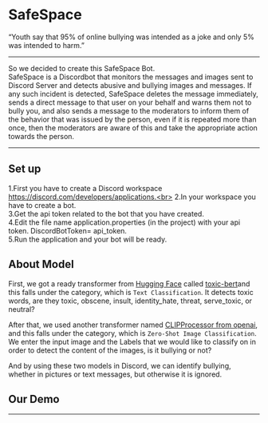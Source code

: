 # SafeSpace

“Youth say that 95% of online bullying was intended as a joke and only 5% was intended to harm.”

---------------


So we decided to create this SafeSpace Bot.<br>
SafeSpace is a Discordbot that monitors the messages and images sent to Discord Server and detects abusive and bullying images and messages. If any such incident is detected, SafeSpace deletes the message immediately, sends a direct message to that user on your behalf and warns them not to bully you, and also sends a message to the moderators to inform them of the behavior that was issued by the person, even if it is repeated more than once, then the moderators are aware of this and take the appropriate action towards the person.


-------------


## Set up 
1.First you have to create a Discord workspace https://discord.com/developers/applications.<br>
2.In your workspace you have to create a bot.<br>
3.Get the api token related to the bot that you have created.<br>
4.Edit the file name application.properties (in the project) with your api token. DiscordBotToken= api_token.<br>
5.Run the application and your bot will be ready.<br>


## About Model
First, we got a ready transformer from [Hugging Face](https://huggingface.co/) called [toxic-bert](https://huggingface.co/unitary/toxic-bert)and this falls under the category, which is `Text Classification`. It detects toxic words, are they toxic, obscene, insult, identity_hate, threat, serve_toxic, or neutral?

After that, we used another transformer named [CLIPProcessor from openai](https://huggingface.co/openai/clip-vit-large-patch14), and this falls under the category, which is `Zero-Shot Image Classification`. We enter the input image and the Labels that we would like to classify on in order to detect the content of the images, is it bullying or not?

And by using these two models in Discord, we can identify bullying, whether in pictures or text messages, but otherwise it is ignored.


## Our Demo
----------
